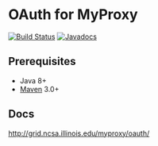 # OAuth for MyProxy

[![Build Status](https://travis-ci.org/ncsa/OA4MP.svg?branch=master)](https://travis-ci.org/ncsa/OA4MP)
[![Javadocs](https://www.javadoc.io/badge/edu.uiuc.ncsa.myproxy/oa4mp-client-api.svg)](https://www.javadoc.io/doc/edu.uiuc.ncsa.myproxy/oa4mp-client-api)

## Prerequisites

* Java 8+
* [Maven](https://maven.apache.org/) 3.0+

## Docs

http://grid.ncsa.illinois.edu/myproxy/oauth/
